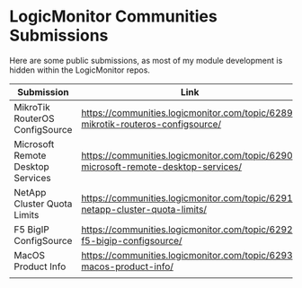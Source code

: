 # LogicMonitor Communities Submissions

Here are some public submissions, as most of my module development is hidden within the LogicMonitor repos.

| Submission                        	| Link                                                                               	|
|-----------------------------------	|------------------------------------------------------------------------------------	|
| MikroTik RouterOS ConfigSource    	| https://communities.logicmonitor.com/topic/6289-mikrotik-routeros-configsource/    	|
| Microsoft Remote Desktop Services 	| https://communities.logicmonitor.com/topic/6290-microsoft-remote-desktop-services/ 	|
| NetApp Cluster Quota Limits       	| https://communities.logicmonitor.com/topic/6291-netapp-cluster-quota-limits/       	|
| F5 BigIP ConfigSource             	| https://communities.logicmonitor.com/topic/6292-f5-bigip-configsource/             	|
| MacOS Product Info                	| https://communities.logicmonitor.com/topic/6293-macos-product-info/                	|
|                                   	|                                                                                    	|